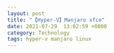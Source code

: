 ```yaml
---
layout: post
title: "【Hyper-V】Manjaro xfce"
date: 2021-07-29  13:02:59 +0800
category: Technology
tags: hyper-v manjaro linux
---
```


